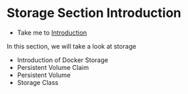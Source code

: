 # Storage Section Introduction

  - Take me to [Introduction](https://kodekloud.com/courses/certified-kubernetes-administrator-with-practice-tests/lectures/9808276)

 In this section, we will take a look at storage
 - Introduction of Docker Storage
 - Persistent Volume Claim
 - Persistent Volume
 - Storage Class